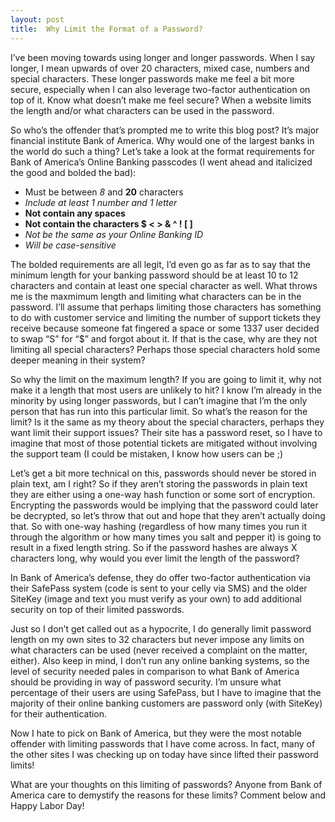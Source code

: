```yaml
---
layout: post
title:  Why Limit the Format of a Password?
---
```


I’ve been moving towards using longer and longer passwords. When I say longer, I mean upwards of over 20 characters, mixed case, numbers and special characters. These longer passwords make me feel a bit more secure, especially when I can also leverage two-factor authentication on top of it. Know what doesn’t make me feel secure? When a website limits the length and/or what characters can be used in the password.

So who’s the offender that’s prompted me to write this blog post? It’s major financial institute Bank of America. Why would one of the largest banks in the world do such a thing? Let’s take a look at the format requirements for Bank of America’s Online Banking passcodes (I went ahead and italicized the good and bolded the bad):

* Must be between _8_ and **20** characters
* _Include at least 1 number and 1 letter_
* **Not contain any spaces**
* **Not contain the characters $ &lt; &gt; &amp; ^ ! [ ]**
* _Not be the same as your Online Banking ID_
* _Will be case-sensitive_

The bolded requirements are all legit, I’d even go as far as to say that the minimum length for your banking password should be at least 10 to 12 characters and contain at least one special character as well. What throws me is the maxmimum length and limiting what characters can be in the password. I’ll assume that perhaps limiting those characters has something to do with customer service and limiting the number of support tickets they receive because someone fat fingered a space or some 1337 user decided to swap “S” for “$” and forgot about it. If that is the case, why are they not limiting all special characters? Perhaps those special characters hold some deeper meaning in their system?

So why the limit on the maximum length? If you are going to limit it, why not make it a length that most users are unlikely to hit? I know I’m already in the minority by using longer passwords, but I can’t imagine that I’m the only person that has run into this particular limit. So what’s the reason for the limit? Is it the same as my theory about the special characters, perhaps they want limit their support issues? Their site has a password reset, so I have to imagine that most of those potential tickets are mitigated without involving the support team (I could be mistaken, I know how users can be ;)

Let’s get a bit more technical on this, passwords should never be stored in plain text, am I right? So if they aren’t storing the passwords in plain text they are either using a one-way hash function or some sort of encryption. Encrypting the passwords would be implying that the password could later be decrypted, so let’s throw that out and hope that they aren’t actually doing that. So with one-way hashing (regardless of how many times you run it through the algorithm or how many times you salt and pepper it) is going to result in a fixed length string. So if the password hashes are always X characters long, why would you ever limit the length of the password?

In Bank of America’s defense, they do offer two-factor authentication via their SafePass system (code is sent to your celly via SMS) and the older SiteKey (image and text you must verify as your own) to add additional security on top of their limited passwords.

Just so I don’t get called out as a hypocrite, I do generally limit password length on my own sites to 32 characters but never impose any limits on what characters can be used (never received a complaint on the matter, either). Also keep in mind, I don’t run any online banking systems, so the level of security needed pales in comparison to what Bank of America should be providing in way of password security. I’m unsure what percentage of their users are using SafePass, but I have to imagine that the majority of their online banking customers are password only (with SiteKey) for their authentication.

Now I hate to pick on Bank of America, but they were the most notable offender with limiting passwords that I have come across. In fact, many of the other sites I was checking up on today have since lifted their password limits!

What are your thoughts on this limiting of passwords? Anyone from Bank of America care to demystify the reasons for these limits? Comment below and Happy Labor Day!
